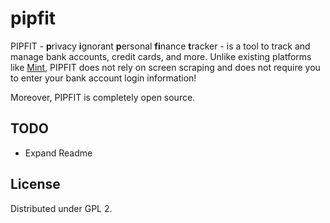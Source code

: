# pipfit

PIPFIT - **p**rivacy **i**gnorant **p**ersonal **fi**nance **t**racker - is a tool
to track and manage bank accounts, credit cards, and more. Unlike existing platforms
like [Mint](www.mint.com), PIPFIT does not rely on screen scraping and does not require
you to enter your bank account login information!

Moreover, PIPFIT is completely open source.

## TODO
- Expand Readme

## License

Distributed under GPL 2.
